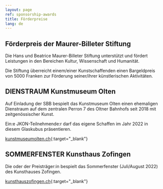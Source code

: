 ```yaml
---
layout: page
ref: sponsorship-awards
title: Förderpreise
lang: de
---
```


## Förderpreis der Maurer-Billeter Stiftung

Die Hans und Beatrice Maurer-Billeter Stiftung unterstützt und fördert Leistungen in den Bereichen Kultur, Wissenschaft und Humanität.

Die Stiftung überreicht einem/einer Kunstschaffenden einen Bargeldpreis von 5000 Franken zur Förderung seiner/ihrer künstlerischen Aktivitäten.

## DIENSTRAUM Kunstmuseum Olten

Auf Einladung der SBB bespielt das Kunstmuseum Olten einen ehemaligen Dienstraum auf dem zentralen Perron 7 des Oltner Bahnhofs seit 2018 mit zeitgenössischer Kunst.

Ein:e JKON-Teilnehmende:r darf das eigene Schaffen im Jahr 2022 in diesem Glaskubus präsentieren.

[kunstmuseumolten.ch](https://kunstmuseumolten.ch){:target="\_blank"}

## SOMMERFENSTER Kunsthaus Zofingen

Die oder der Preisträger:in bespielt das Sommerfenster (Juli/August 2022) des Kunsthauses Zofingen.

[kunsthauszofingen.ch](https://kunsthauszofingen.ch/){:target="\_blank"}
